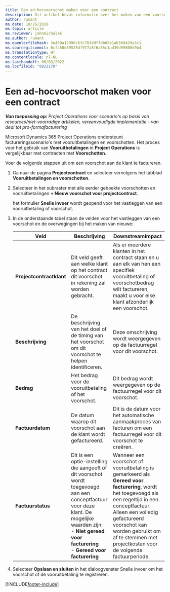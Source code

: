 ```yaml
---
title: Een ad-hocvoorschot maken voor een contract
description: Dit artikel bevat informatie over het maken van een voorschot voor een contract indien nodig.
author: rumant
ms.date: 10/26/2020
ms.topic: article
ms.reviewer: johnmichalak
ms.author: rumant
ms.openlocfilehash: 3e450a17990c6fc783ddffdb05e1ab5b9429a3c1
ms.sourcegitcommit: 6cfc50d89528df977a8f6a55c1ad39d99800d9b4
ms.translationtype: HT
ms.contentlocale: nl-NL
ms.lasthandoff: 06/03/2022
ms.locfileid: "8922170"
---
```

# <a name="creating-an-ad-hoc-advance-on-a-contract"></a>Een ad-hocvoorschot maken voor een contract

_**Van toepassing op:** Project Operations voor scenario's op basis van resources/niet-voorradige artikelen, vereenvoudigde implementatie - van deal tot pro-formafacturering_

Microsoft Dynamics 365 Project Operations ondersteunt factureringsscenario's met vooruitbetalingen en voorschotten. Het proces voor het gebruik van **Vooruitbetalingen** in **Project Operations** is vergelijkbaar met contracten met **Voorschotten**. 

Voer de volgende stappen uit om een voorschot aan de klant te factureren.

1. Ga naar de pagina **Projectcontract** en selecteer vervolgens het tabblad **Vooruitbetalingen en voorschotten**.
2. Selecteer in het subraster met alle eerder geboekte voorschotten en vooruitbetalingen **+ Nieuw voorschot voor projectcontract**. 

    het formulier **Snelle invoer** wordt geopend voor het vastleggen van een vooruitbetaling of voorschot.
    
3. In de onderstaande tabel staan de velden voor het vastleggen van een voorschot en de overwegingen bij het maken van nieuwe:

    | Veld | Beschrijving | Downstreamimpact |
    | --- | --- | --- |
    | **Projectcontractklant** | Dit veld geeft aan welke klant op het contract dit voorschot in rekening zal worden gebracht. | Als er meerdere klanten in het contract staan en u aan elk van hen een specifiek vooruitbetaling of voorschotbedrag wilt factureren, maakt u voor elke klant afzonderlijk een voorschot. |
    | **Beschrijving** | De beschrijving van het doel of de timing van het voorschot om dit voorschot te helpen identificeren. | Deze omschrijving wordt weergegeven op de factuurregel voor dit voorschot. |
    | **Bedrag** | Het bedrag voor de vooruitbetaling of het voorschot. | Dit bedrag wordt weergegeven op de factuurregel voor dit voorschot. |
    | **Factuurdatum** | De datum waarop dit voorschot aan de klant wordt gefactureerd. | Dit is de datum voor het automatische aanmaakproces van facturen om een factuurregel voor dit voorschot te creëren. |
    | **Factuurstatus** | Dit is een optie-instelling die aangeeft of dit voorschot wordt toegevoegd aan een conceptfactuur voor deze klant. De mogelijke waarden zijn:</br>- **Niet gereed voor facturering**</br>- **Gereed voor facturering** | Wanneer een voorschot of vooruitbetaling is gemarkeerd als **Gereed voor facturering**, wordt het toegevoegd als een regeltijd in een conceptfactuur. Alleen een volledig gefactureerd voorschot kan worden gebruikt om af te stemmen met projectkosten voor de volgende factuurperiode. |

4. Selecteer **Opslaan en sluiten** in het dialoogvenster Snelle invoer om het voorschot of de vooruitbetaling te registreren.


[!INCLUDE[footer-include](../../includes/footer-banner.md)]